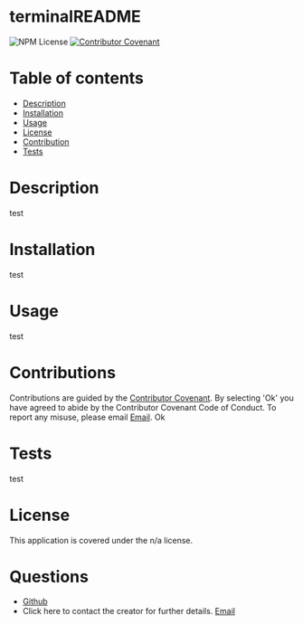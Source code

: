 # terminalREADME
![NPM License](https://img.shields.io/badge/license-n/a-red)
[![Contributor Covenant](https://img.shields.io/badge/Contributor%20Covenant-2.1-4baaaa.svg)](code_of_conduct.md)
# Table of contents
* [Description](#description)
* [Installation](#installation)
* [Usage](#usage)
* [License](#license)
* [Contribution](#contributions)
* [Tests](#tests)
# Description 
test
# Installation
 test
# Usage
 test
# Contributions
Contributions are guided by the [Contributor Covenant](https://www.contributor-covenant.org/). By selecting 'Ok' you have agreed to abide by the Contributor Covenant Code of Conduct. To report any misuse, please email [Email](mailto:test).
 Ok
# Tests
 test
# License
This application is covered under the n/a license.
# Questions
* [Github](test)
* Click here to contact the creator for further details.
[Email](mailto:test)
